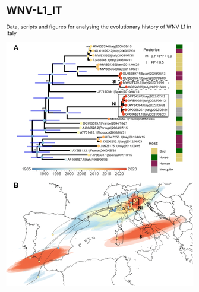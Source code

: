 # WNV-L1_IT
Data, scripts and figures for analysing the evolutionary history of WNV L1 in Italy

<img src="./plots/Fig3wnvL1_ita.png" width=600>

